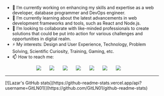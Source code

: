 - 🔭 I’m currently working on enhancing my skills and expertise as a web developer, database programmer and DevOps engineer.
- 🌱 I’m currently learning about the latest advancements in web development frameworks and tools, such as React and Node.js.
- 👯 I’m looking to collaborate with like-minded professionals to create solutions that could be put into action for various challenges and opportunities in digital realm.
- ⚡ My interests: Design and User Experience, Technology, Problem Solving, Scientific Curiosity, Training, Gaming, etc.
- 📫 How to reach me:
<p align="center">
  <a href="https://github.com/GitLN01"><img src="https://img.shields.io/badge/GitHub-100000?style=for-the-badge&logo=github&logoColor=white" /></a>&nbsp;&nbsp;&nbsp;&nbsp;&nbsp;&nbsp;
  <a href="https://www.linkedin.com/in/lazar-nikitovic/"><img src="https://img.shields.io/badge/linkedin-%230077B5.svg?&style=for-the-badge&logo=linkedin&logoColor=white" /></a>&nbsp;&nbsp;&nbsp;&nbsp;&nbsp;&nbsp;
  <a href="mailto:lazar.nikitovic.01@gmail.com?subject=Came%20from%20Github"><img src="https://img.shields.io/badge/gmail-%23D14836.svg?&style=for-the-badge&logo=gmail&logoColor=white" /></a>&nbsp;&nbsp;&nbsp;&nbsp;&nbsp;&nbsp;
  <a href="https://www.instagram.com/zola__01/?next=%2F"><img src="https://img.shields.io/badge/Instagram-E4405F?style=for-the-badge&logo=instagram&logoColor=white" /></a>&nbsp;&nbsp;&nbsp;&nbsp;&nbsp;&nbsp;
  <a href="https://steamcommunity.com/id/Wadihuk1234/"><img src="https://img.shields.io/badge/Steam-000000?style=for-the-badge&logo=steam&logoColor=white" /></a>&nbsp;&nbsp;&nbsp;&nbsp;&nbsp;&nbsp;
  <a href="https://dcbadge.vercel.app/api/shield/411951484675293185"><img src="https://img.shields.io/badge/Discord-5865F2?style=for-the-badge&logo=discord&logoColor=white" /></a>&nbsp;&nbsp;&nbsp;&nbsp;&nbsp;&nbsp;
  <a href="https://drive.google.com/file/d/1OXqlRElGLl_veC-Vq1MZEbS5Sr6Myl5D/view?usp=drive_link"><img src="https://img.shields.io/badge/Google%20Drive-4285F4?style=for-the-badge&logo=googledrive&logoColor=white" /></a>&nbsp;&nbsp;&nbsp;&nbsp;&nbsp;&nbsp;
</p>
<hr>
[![Lazar's GitHub stats](https://github-readme-stats.vercel.app/api?username=GitLN01)](https://github.com/GitLN01/github-readme-stats)


